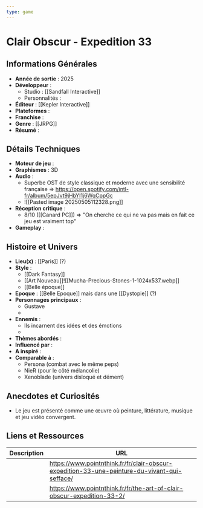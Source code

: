 ```yaml
---
type: game
---
```

# Clair Obscur - Expedition 33

## Informations Générales

- **Année de sortie** : 2025
- **Développeur** : 
	- Studio : [[Sandfall Interactive]]
	- Personnalités : 
- **Éditeur** : [[Kepler Interactive]]
- **Plateformes** : 
- **Franchise** : 
- **Genre** : [[JRPG]]
- **Résumé** : 

## Détails Techniques
- **Moteur de jeu** : 
- **Graphismes** : 3D
- **Audio** : 
	- Superbe OST de style classique et moderne avec une sensibilité française => https://open.spotify.com/intl-fr/album/5epJvt9jHbYI1j6WqCppGc
	- ![[Pasted image 20250505112328.png]]
- **Réception critique** : 
	- 8/10 ([[Canard PC]]) => "On cherche ce qui ne va pas mais en fait ce jeu est vraiment top"
- **Gameplay** :

## Histoire et Univers
- **Lieu(x)** : [[Paris]] (?)
- **Style** :
	- [[Dark Fantasy]]
	- [[Art Nouveau]]![[Mucha-Precious-Stones-1-1024x537.webp]]
	- [[Belle époque]]
- **Epoque** : [[Belle Epoque]] mais dans une [[Dystopie]] (?)
- **Personnages principaux** : 
	- Gustave
	- 
- **Ennemis** :
	- Ils incarnent des idées et des émotions
	- 
- **Thèmes abordés** : 
- **Influencé par** :
- **A inspiré** : 
- **Comparable à** :
	- Persona (combat avec le même peps)
	- NieR (pour le côté mélancolie)
	- Xenoblade (univers disloqué et dément)
## Anecdotes et Curiosités
- Le jeu est présenté comme une œuvre où peinture, littérature, musique et jeu vidéo convergent.
## Liens et Ressources

| Description | URL                                                                                          |
| ----------- | -------------------------------------------------------------------------------------------- |
|             | https://www.pointnthink.fr/fr/clair-obscur-expedition-33-une-peinture-du-vivant-qui-sefface/ |
|             | https://www.pointnthink.fr/fr/the-art-of-clair-obscur-expedition-33-2/                       |
